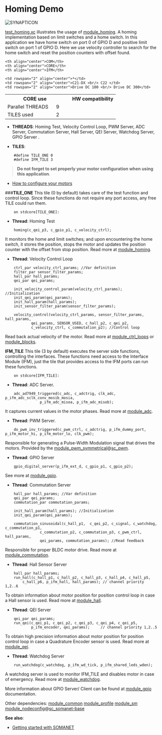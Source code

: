 Homing Demo
=======================
![SYNAPTICON](https://s3-eu-west-1.amazonaws.com/synapticon-resources/images/logos/synapticon_fullname_blackoverwhite_280x48.png)

[test_homing.xc](https://github.com/synapticon/sc_sncn_motorctrl_sin/blob/master/test_homing/src/test_homing.xc) illustrates the usage of [module_homing][module_homing]. A homing implementation based on limit switches and a home switch.
In this application we have home switch on port 0 of GPIO D and positive limit switch on port 1 of GPIO D. Here we use velocity controller to search for the home switch and reset the position counters with offset found.

<table align="center" cellpadding="5" width="80%">
<tr>
    <th colspan="2">CORE use</th>
    <td rowspan="3" width="1px"></td>
    <th colspan="3">HW compatibility</th>
</tr>
<tr>
    <td>Parallel THREADS</td>
    <td width="30px" align="center"> 9 </td>

    <th align="center">COM</th>
    <th align="center">CORE</th>
    <th align="center">IFM</th>
</tr>
<tr>
    <td>TILES used</td>
    <td width="30px" align="center"> 2 </td>

    <td rowspan="2" align="center">*</td>
    <td rowspan="2" align="center">C21-DX <br/> C22 </td>
    <td rowspan="2" align="center">Drive DC 100 <br/> Drive DC 300</td>
</tr>
</table>

- **THREADS**:  Homing Test, Velocity Control Loop, PWM Server, ADC Server, Commutation Server, Hall Server, QEI Server, Watchdog Server, GPIO Server . 

- **TILES**:
```
	#define TILE_ONE 0
	#define IFM_TILE 3
```

> **Do not forget to set properly your motor configuration when using this application**.

<!-- - [Configure your node]() -->
- [How to configure your motors][how_to_configure_motors]

###**TILE_ONE** 
This tile (0 by default) takes care of the test function and control loop. Since these functions do not require any port access, any free TILE could run them.
```
	on stdcore[TILE_ONE]:
```
- **Thread**: Homing Test
```
	homing(c_qei_p3, c_gpio_p1, c_velocity_ctrl);
```
It monitors the home and limit switches; and upon encountering the home switch, it stores the position, stops the motor and updates the position counter with the offset from stop position.  Read more at [module_homing][module_homing].

- **Thread**: Velocity Control Loop
```
	ctrl_par velocity_ctrl_params; //Var definition
	filter_par sensor_filter_params;
	hall_par hall_params;
	qei_par qei_params;

	init_velocity_control_param(velocity_ctrl_params); //Initialization
	init_qei_param(qei_params);
	init_hall_param(hall_params);
	init_sensor_filter_param(sensor_filter_params);

	velocity_control(velocity_ctrl_params, sensor_filter_params, hall_params, 
			qei_params, SENSOR_USED, c_hall_p2, c_qei_p2, 
			c_velocity_ctrl, c_commutation_p2); //Control loop
```

Read back actual velocity of the motor. Read more at [module_ctrl_loops][module_ctrl_loops] or [module_blocks][module_blocks].

**IFM_TILE** 
This tile (3 by default) executes the server side functions, controlling the interfaces. These functions need access to the Interface Module (IFM), just the tile that provides access to the IFM ports can run these functions.  

```
	on stdcore[IFM_TILE]:
```
- **Thread**: ADC Server.
```	
	adc_ad7949_triggered(c_adc, c_adctrig, clk_adc, p_ifm_adc_sclk_conv_mosib_mosia,
				p_ifm_adc_misoa, p_ifm_adc_misob);
```	
It captures current values in the motor phases. Read more at [module_adc][module_adc].		
	
- **Thread**: PWM Server.
```
	do_pwm_inv_triggered(c_pwm_ctrl, c_adctrig, p_ifm_dummy_port, p_ifm_motor_hi, p_ifm_motor_lo, clk_pwm);
```
Responsible for generating a Pulse-Width Modulation signal that drives the motors. Provided by the [module_pwm_symmetrical][module_pwm_symmetrical]@[sc_pwm][sc_pwm].

- **Thread**: GPIO Server
```			
	gpio_digital_server(p_ifm_ext_d, c_gpio_p1, c_gpio_p2);
```
See more at [module_gpio][module_gpio].


- **Thread**: Commutation Server 
```
	hall_par hall_params; //Var definition
	qei_par qei_params;
	commutation_par commutation_params;

	init_hall_param(hall_params); //Initialization
	init_qei_param(qei_params);

	commutation_sinusoidal(c_hall_p1,  c_qei_p2, c_signal, c_watchdog, c_commutation_p1,
				c_commutation_p2, c_commutation_p3, c_pwm_ctrl, hall_params,
				qei_params, commutation_params); //Read feedback
```
Responsible for proper BLDC motor drive. Read more at [module_commutation][module_commutation].

- **Thread**: Hall Sensor Server
```
	hall_par hall_params;
	run_hall(c_hall_p1, c_hall_p2, c_hall_p3, c_hall_p4, c_hall_p5,
		c_hall_p6, p_ifm_hall, hall_params); // channel priority 1,2..6
```
To obtain information about motor position for position control loop in case a Hall sensor is used. Read more at [module_hall][module_hall].

- **Thread**: QEI Server
```
	qei_par qei_params;
	run_qei(c_qei_p1, c_qei_p2, c_qei_p3, c_qei_p4, c_qei_p5,
			p_ifm_encoder, qei_params);  	// channel priority 1,2..5
```
To obtain high precision information about motor position for position control loop in case a Quadrature Encoder sensor is used. Read more at [module_qei][module_qei].

- **Thread**: Watchdog Server
```
	run_watchdog(c_watchdog, p_ifm_wd_tick, p_ifm_shared_leds_wden);
```
A watchdog server is used to monitor IFM_TILE and disables motor in case of emergency. Read more at [module_watchdog][module_watchdog].


More information about GPIO Server/ Client can be found at [module_gpio][module_gpio] documentation.

Other dependencies: [module_common][module_common] [module_profile][module_profile] [module_sm][module_sm] [module_nodeconfig][module_nodeconfig]@[sc_somanet-base][sc_somanet-base]

**See also**:

- [Getting started with SOMANET][getting_started_somanet]    


[sc_sncn_ethercat]:https://github.com/synapticon/sc_sncn_ethercat
[sc_pwm]: https://github.com/synapticon/sc_pwm
[sc_somanet-base]: https://github.com/synapticon/sc_somanet-base

[module_adc]: https://github.com/synapticon/sc_sncn_motorctrl_sin/tree/master/module_adc
[module_hall]: https://github.com/synapticon/sc_sncn_motorctrl_sin/tree/master/module_hall
[module_watchdog]: https://github.com/synapticon/sc_sncn_motorctrl_sin/tree/master/module_watchdog
[modle_ecat_drive]: https://github.com/synapticon/sc_sncn_motorctrl_sin/tree/master/module_ecat_drive
[module_ctrl_loops]: https://github.com/synapticon/sc_sncn_motorctrl_sin/tree/master/module_ctrl_loops
[module_blocks]: https://github.com/synapticon/sc_sncn_motorctrl_sin/tree/master/module_blocks
[module_qei]: https://github.com/synapticon/sc_sncn_motorctrl_sin/tree/master/module_qei
[module_commutation]: https://github.com/synapticon/sc_sncn_motorctrl_sin/tree/master/module_commutation
[module_gpio]: https://github.com/synapticon/sc_sncn_motorctrl_sin/tree/master/module_gpio
[module_common]: https://github.com/synapticon/sc_sncn_motorctrl_sin/tree/master/module_common
[module_sm]: https://github.com/synapticon/sc_sncn_motorctrl_sin/tree/master/module_sm
[module_homing]: https://github.com/synapticon/sc_sncn_motorctrl_sin/tree/master/module_homing
[module_profile]:https://github.com/synapticon/sc_sncn_motorctrl_sin/tree/master/module_profile

[module_ethercat]: https://github.com/synapticon/sc_sncn_ethercat/tree/master/module_ethercat

[module_pwm_symmetrical]: https://github.com/synapticon/sc_pwm/tree/master/module_pwm_symmetrical

[module_nodeconfig]: https://github.com/synapticon/sc_somanet-base/tree/master/module_nodeconfig

[how_to_configure_motors]: https://github.com/synapticon/sc_sncn_motorctrl_sin/blob/master/howto/HOW_TO_CONFIGURE_MOTORS.md
[getting_started_somanet]: http://doc.synapticon.com/wiki/index.php/Category:Getting_Started_with_SOMANET
